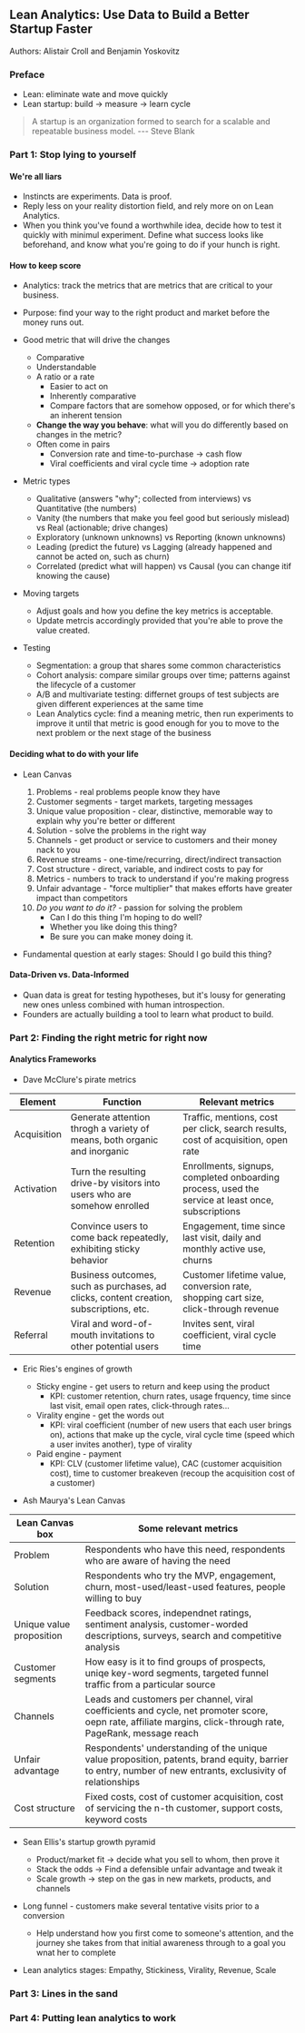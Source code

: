 ## Lean Analytics: Use Data to Build a Better Startup Faster

Authors: Alistair Croll and Benjamin Yoskovitz

### Preface
* Lean: eliminate  wate and move quickly
* Lean startup: build -> measure -> learn cycle
> A startup is an organization formed to search for a scalable and repeatable business model. --- Steve Blank

### Part 1: Stop lying to yourself
#### We're all liars
* Instincts are experiments. Data is proof.
* Reply less on your reality distortion field, and rely more on on Lean Analytics.
* When you think you've found a worthwhile idea, decide how to test it quickly with minimul experiment. Define what success looks like beforehand, and know what you're going to do if your hunch is right.

#### How to keep score
* Analytics: track the metrics that are metrics that are critical to your business.
* Purpose: find your way to the right product and market before the money runs out.
* Good metric that will drive the changes
  - Comparative
  - Understandable
  - A ratio or a rate
    - Easier to act on
    - Inherently comparative
    - Compare factors that are somehow opposed, or for which there's an inherent tension
  - __Change the way you behave__: what will you do differently based on changes in the metric?
  - Often come in pairs
    - Conversion rate and time-to-purchase -> cash flow
    - Viral coefficients and viral cycle time -> adoption rate
* Metric types
  - Qualitative (answers "why"; collected from interviews) vs Quantitative (the numbers)  
  - Vanity (the numbers that make you feel good but seriously mislead) vs Real (actionable; drive changes)
  - Exploratory (unknown unknowns) vs Reporting (known unknowns) 
  - Leading (predict the future) vs Lagging (already happened and cannot be acted on, such as churn)
  - Correlated (predict what will happen) vs Causal (you can change itif knowing the cause)

* Moving targets
  - Adjust goals and how you define the key metrics is acceptable.
  - Update metrcis accordingly provided that you're able to prove the value created.

* Testing
  - Segmentation: a group that shares some common characteristics
  - Cohort analysis: compare similar groups over time; patterns against the lifecycle of a customer
  - A/B and multivariate testing: differnet groups of test subjects are given different experiences at the same time
  - Lean Analytics cycle: find a meaning metric, then run experiments to improve it until that metric is good enough for you to move to the next problem or the next stage of the business

#### Deciding what to do with your life
* Lean Canvas
  1. Problems - real problems people know they have
  2. Customer segments - target markets, targeting messages
  3. Unique value proposition - clear, distinctive, memorable way to explain why you're better or different
  4. Solution - solve the problems in the right way
  5. Channels - get product or service to customers and their money nack to you
  6. Revenue streams - one-time/recurring, direct/indirect transaction
  7. Cost structure - direct, variable, and indirect costs to pay for
  8. Metrics - numbers to track to understand if you're making progress
  9. Unfair advantage - "force multiplier" that makes efforts have greater impact than competitors
  10. _Do you want to do it?_ - passion for solving the problem
      - Can I do this thing I'm hoping to do well?
      - Whether you like doing this thing?
      - Be sure you can make money doing it.

* Fundamental question at early stages: Should I go build this thing?

#### Data-Driven vs. Data-Informed
* Quan data is great for testing hypotheses, but it's lousy for generating new ones unless combined with human introspection.
* Founders are actually building a tool to learn what product to build.

### Part 2: Finding the right metric for right now
#### Analytics Frameworks
* Dave McClure's pirate metrics

|Element|Function|Relevant metrics|
|---|---|---|
|Acquisition|Generate attention throgh a variety of means, both organic and inorganic|Traffic, mentions, cost per click, search results, cost of acquisition, open rate|
|Activation|Turn the resulting drive-by visitors into users who are somehow enrolled|Enrollments, signups, completed onboarding process, used the service at least once, subscriptions|
|Retention|Convince users to come back repeatedly, exhibiting sticky behavior|Engagement, time since last visit, daily and monthly active use, churns|
|Revenue|Business outcomes, such as purchases, ad clicks, content creation, subscriptions, etc.|Customer lifetime value, conversion rate, shopping cart size, click-through revenue|
|Referral|Viral and word-of-mouth invitations to other potential users|Invites sent, viral coefficient, viral cycle time|

* Eric Ries's engines of growth
  - Sticky engine - get users to return and keep using the product
    - KPI: customer retention, churn rates, usage frquency, time since last visit, email open rates, click-through rates...
  - Virality engine -  get the words out
    - KPI: viral coefficient (number of new users that each user brings on), actions that make up the cycle, viral cycle time (speed which a user invites another), type of virality
  - Paid engine - payment
     - KPI: CLV (customer lifetime value), CAC (customer acquisition cost), time to customer breakeven (recoup the acquisition cost of a customer)

* Ash Maurya's Lean Canvas

|Lean Canvas box|Some relevant metrics|
|---|---|
|Problem|Respondents who have this need, respondents who are aware of having the need|
|Solution|Respondents who try the MVP, engagement, churn, most-used/least-used features, people willing to buy|
|Unique value proposition|Feedback scores, independnet ratings, sentiment analysis, customer-worded descriptions, surveys, search and competitive analysis|
|Customer segments|How easy is it to find groups of prospects, uniqe key-word segments, targeted funnel traffic from a particular source|
|Channels|Leads and customers per channel, viral coefficients and cycle, net promoter score, oepn rate, affiliate margins, click-through rate, PageRank, message reach|
|Unfair advantage|Respondents' understanding of the unique value proposition, patents, brand equity, barrier to entry, number of new entrants, exclusivity of relationships|
|Cost structure|Fixed costs, cost of customer acquisition, cost of servicing the n-th customer, support costs, keyword costs|

* Sean Ellis's startup growth pyramid
  - Product/market fit -> decide what you sell to whom, then prove it
  - Stack the odds -> Find a defensible unfair advantage and tweak it
  - Scale growth -> step on the gas in new markets, products, and channels

* Long funnel - customers make several tentative visits prior to a conversion
  - Help understand how you first come to someone's attention, and the journey she takes from that initial awareness through to a goal you wnat her to complete

* Lean analytics stages: Empathy, Stickiness, Virality, Revenue, Scale   




### Part 3: Lines in the sand
















### Part 4: Putting lean analytics to work










